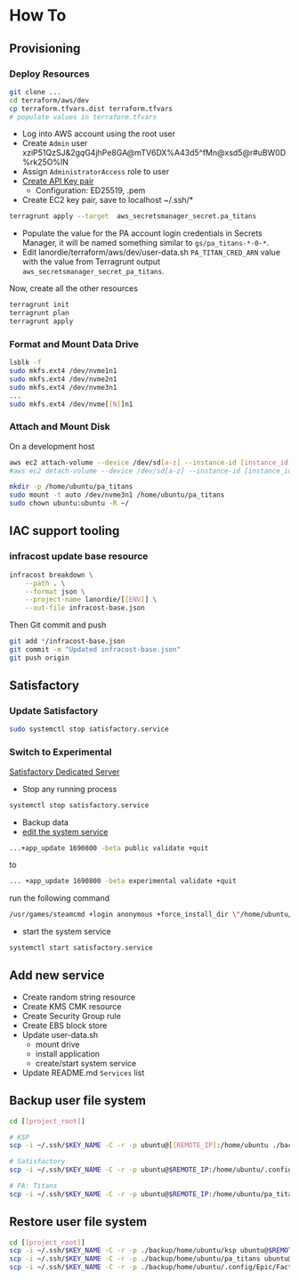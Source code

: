# How To

## Provisioning

### Deploy Resources

```sh
git clone ...
cd terraform/aws/dev
cp terraform.tfvars.dist terraform.tfvars
# populate values in terraform.tfvars
```

- Log into AWS account using the root user
- Create `Admin` user xziP51QzSJ&2g*q*G4jhPe8GA@mTV6DX%A43d5^fMn@xsd5@r#uBW0D%rk25O%lN
- Assign `AdministratorAccess` role to user
- [Create API Key pair](https://us-east-1.console.aws.amazon.com/ec2/v2/home?region=us-east-1#KeyPairs:)
  - Configuration: ED25519, .pem
- Create EC2 key pair, save to localhost ~/.ssh/*

```sh
terragrunt apply --target  aws_secretsmanager_secret.pa_titans
```

- Populate the value for the PA account login credentials in Secrets Manager, it will be named something similar to `gs/pa_titans-*-0-*`.
- Edit lanordie/terraform/aws/dev/user-data.sh `PA_TITAN_CRED_ARN` value with the value from Terragrunt output `aws_secretsmanager_secret_pa_titans`.

Now, create all the other resources

```sh
terragrunt init
terragrunt plan
terragrunt apply
```

### Format and Mount Data Drive

```sh
lsblk -f
sudo mkfs.ext4 /dev/nvme1n1
sudo mkfs.ext4 /dev/nvme2n1
sudo mkfs.ext4 /dev/nvme3n1
...
sudo mkfs.ext4 /dev/nvme[[N]]n1
```

### Attach and Mount Disk

On a development host

```sh
aws ec2 attach-volume --device /dev/sd[a-z] --instance-id [instance_id] --volume-id [volume_id] --profile [aws_profile] --region [target_region]
#aws ec2 detach-volume --device /dev/sd[a-z] --instance-id [instance_id] --volume-id [volume_id] --profile [aws_profile] --region [target_region]
```

```sh
mkdir -p /home/ubuntu/pa_titans
sudo mount -t auto /dev/nvme3n1 /home/ubuntu/pa_titans
sudo chown ubuntu:ubuntu -R ~/
```

## IAC support tooling

### infracost update base resource

```sh
infracost breakdown \
    --path . \
    --format json \
    --project-name lanordie/[[ENV]] \
    --out-file infracost-base.json
```

Then Git commit and push

```sh
git add */infracost-base.json
git commit -m "Updated infracost-base.json"
git push origin
```

## Satisfactory

### Update Satisfactory

```sh
sudo systemctl stop satisfactory.service
```

### Switch to Experimental

[Satisfactory Dedicated Server](https://satisfactory.fandom.com/wiki/Dedicated_servers)

- Stop any running process

```sh
systemctl stop satisfactory.service
```

- Backup data
- [edit the system service](/etc/systemd/system/satisfactory.service)

```sh
...+app_update 1690800 -beta public validate +quit
```

to

```sh
... +app_update 1690800 -beta experimental validate +quit
```

run the following command

```sh
/usr/games/steamcmd +login anonymous +force_install_dir \"/home/ubuntu/satisfactory\" +app_update 1690800 -beta public validate +quit
```

- start the system service

```sh
systemctl start satisfactory.service
```

## Add new service

- Create random string resource
- Create KMS CMK resource
- Create Security Group rule
- Create EBS block store
- Update user-data.sh
  - mount drive
  - install application
  - create/start system service
- Update README.md `Services` list

## Backup user file system

```sh
cd [[project_root]]

# KSP
scp -i ~/.ssh/$KEY_NAME -C -r -p ubuntu@[[REMOTE_IP]:/home/ubuntu ./backup/home/ubuntu/ksp

# Satisfactory
scp -i ~/.ssh/$KEY_NAME -C -r -p ubuntu@$REMOTE_IP:/home/ubuntu/.config/Epic/FactoryGame/Saved ./backup/home/ubuntu/.config/Epic/FactoryGame/Saved

# PA: Titans
scp -i ~/.ssh/$KEY_NAME -C -r -p ubuntu@$REMOTE_IP:/home/ubuntu/pa_titans ./backup/home/ubuntu/pa_titans
```

## Restore user file system

```sh
cd [[project_root]]
scp -i ~/.ssh/$KEY_NAME -C -r -p ./backup/home/ubuntu/ksp ubuntu@$REMOTE_IP:~/ksp 
scp -i ~/.ssh/$KEY_NAME -C -r -p ./backup/home/ubuntu/pa_titans ubuntu@$REMOTE_IP:~/pa_titans
scp -i ~/.ssh/$KEY_NAME -C -r -p ./backup/home/ubuntu/.config/Epic/FactoryGame/Saved ubuntu@$REMOTE_IP:~/.config/Epic/FactoryGame/Saved
```
